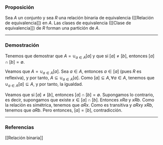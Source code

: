 ### Proposición

Sea $A$ un conjunto y sea $R$ una relación binaria de equivalencia ([[Relación de equivalencia]]) en $A$. Las clases de equivalencia ([[Clase de equivalencia]]) de $R$ forman una partición de $A$.

---
### Demostración

Tenemos que demostrar que $A = \cup_{a \in A} [a]$ y que si $[a] \not = [b]$, entonces $[a] \cap [b] = \emptyset$.

Veamos que $A = \cup_{a \in A} [a]$. Sea $a \in A$, entonces $a \in [a]$ (pues $R$ es reflexiva), y por tanto, $A \subseteq \cup_{a \in A} [a]$. Como $[a] \subseteq A, \forall a \in A$, tenemos que $\cup_{a \in A} [a] \subseteq A$, y por tanto, la igualdad.

Veamos que si $[a] \not = [b]$, entonces $[a] \cap [b] = \emptyset$. Supongamos lo contrario, es decir, supongamos que existe $x \in [a] \cap [b]$. Entonces $xRa$ y $xRb$. Como la relación es simétrica, tenemos que $aRx$. Como es transitiva y $aRx$y $xRb$, tenemos que $aRb$. Pero entonces, $[a] = [b]$, contradicción.

---
### Referencias

[[Relación binaria]]